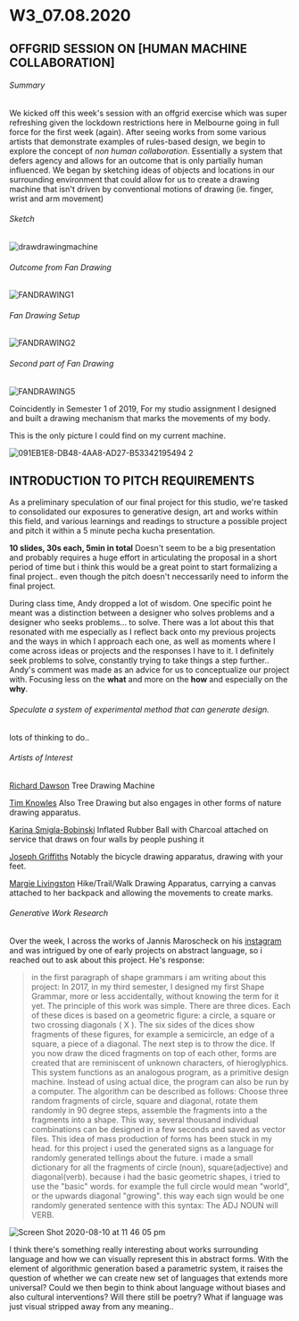 # W3_07.08.2020

## OFFGRID SESSION ON [HUMAN MACHINE COLLABORATION] 

###### Summary
We kicked off this week's session with an offgrid exercise which was super refreshing given the lockdown restrictions here in Melbourne going in full force for the first week (again). After seeing works from some various artists that demonstrate examples of rules-based design, we begin to explore the concept of *non human collaboration*. Essentially a system that defers agency and allows for an outcome that is only partially human influenced. We began by sketching ideas of objects and locations in our surrounding environment that could allow for us to create a drawing machine that isn't driven by conventional motions of drawing (ie. finger, wrist and arm movement)
###### Sketch
![drawdrawingmachine](https://user-images.githubusercontent.com/68724434/89787874-98cb6a80-db61-11ea-8afa-1a686178e291.png)
###### Outcome from *Fan Drawing*
![FANDRAWING1](https://user-images.githubusercontent.com/68724434/89785302-8b13e600-db5d-11ea-9d43-b2aa56f39986.jpg)
###### *Fan Drawing* Setup
![FANDRAWING2](https://user-images.githubusercontent.com/68724434/89785358-a252d380-db5d-11ea-8c1c-e8b4e86777a7.jpg)
###### Second part of *Fan Drawing*
![FANDRAWING5](https://user-images.githubusercontent.com/68724434/89785365-a7b01e00-db5d-11ea-990f-d845c56937e7.jpg)

Coincidently in Semester 1 of 2019, For my studio assignment I designed and built a drawing mechanism that marks the movements of my body.

This is the only picture I could find on my current machine.

![091EB1E8-DB48-4AA8-AD27-B53342195494 2](https://user-images.githubusercontent.com/68724434/89786124-c7941180-db5e-11ea-9e43-7ec5ad125e64.png)</br>

## INTRODUCTION TO PITCH REQUIREMENTS
As a preliminary speculation of our final project for this studio, we're tasked to consolidated our exposures to generative design, art and works within this field, and various learnings and readings to structure a possible project and pitch it within a 5 minute pecha kucha presentation.

**10 slides, 30s each, 5min in total**
Doesn't seem to be a big presentation and probably requires a huge effort in articulating the proposal in a short period of time but i think this would be a great point to start formalizing a final project.. even though the pitch doesn't neccessarily need to inform the final project.

During class time, Andy dropped a lot of wisdom. One specific point he meant was a distinction between a designer who solves problems and a designer who seeks problems... to solve. There was a lot about this that resonated with me especially as I reflect back onto my previous projects and the ways in which I approach each one, as well as moments where I come across ideas or projects and the responses I have to it. I definitely seek problems to solve, constantly trying to take things a step further..</br> Andy's comment was made as an advice for us to conceptualize our project with. Focusing less on the **what** and more on the **how** and especially on the **why**.

###### Speculate a system of experimental method that can generate design.

lots of thinking to do..

###### Artists of Interest
[Richard Dawson](https://wakeupscreaming.com/richard-dawson-the-tree-drawing-machine/) Tree Drawing Machine 

[Tim Knowles](http://www.timknowles.co.uk/) Also Tree Drawing but also engages in other forms of nature drawing apparatus.

[Karina Smigla-Bobinski](https://www.smigla-bobinski.com/english/works/ADA/) Inflated Rubber Ball with Charcoal attached on service that draws on four walls by people pushing it

[Joseph Griffiths](https://josephlgriffiths.com/index.html) Notably the bicycle drawing apparatus, drawing with your feet.

[Margie Livingston](http://www.margie.net/index.html) Hike/Trail/Walk Drawing Apparatus, carrying a canvas attached to her backpack and allowing the movements to create marks.

###### Generative Work Research

Over the week, I across the works of Jannis Maroscheck on his [instagram](https://www.instagram.com/jannimaroscheck/) and was intrigued by one of early projects on abstract language, so i reached out to ask about this project. He's response:

>in the first paragraph of shape grammars i am writing about this project: In 2017, in my third semester, I designed my first Shape Grammar, more or less accidentally, without knowing the term for it yet. The principle of this work was simple.
There are three dices. Each of these dices is based on a geometric figure: a circle, a square or two crossing diagonals ( X ). The six sides of the dices show fragments of these figures, for example a semicircle, an edge of a square, a piece of a diagonal. The next step is to throw the dice. If you now draw the diced fragments on top of each other, forms are created that are reminiscent of unknown characters, of hieroglyphics.
This system functions as an analogous program, as a primitive design machine. Instead of using actual dice, the program can also be run by a computer. The algorithm can be described as follows: Choose three random fragments of circle, square and diagonal, rotate them randomly in 90 degree steps, assemble the fragments into a the fragments into a shape. This way, several thousand individual combinations can be designed in a few seconds and saved as vector files.
This idea of mass production of forms has been stuck in my head. for this project i used the generated signs as a language for randomly generated tellings about the future. i made a small dictionary for all the fragments of circle (noun), square(adjective) and diagonal(verb). because i had the basic geometric shapes, i tried to use the "basic" words. for example the full circle would mean "world", or the upwards diagonal "growing". this way each sign would be one randomly generated sentence with this syntax: The ADJ NOUN will VERB.

![Screen Shot 2020-08-10 at 11 46 05 pm](https://user-images.githubusercontent.com/68724434/89789266-b7cafc00-db63-11ea-81ae-2163950fab78.png)


I think there's something really interesting about works surrounding language and how we can visually represent this in abstract forms. With the element of algorithmic generation based a parametric system, it raises the question of whether we can create new set of languages that extends more universal? Could we then begin to think about language without biases and also cultural interventions? Will there still be poetry? What if language was just visual stripped away from any meaning..
